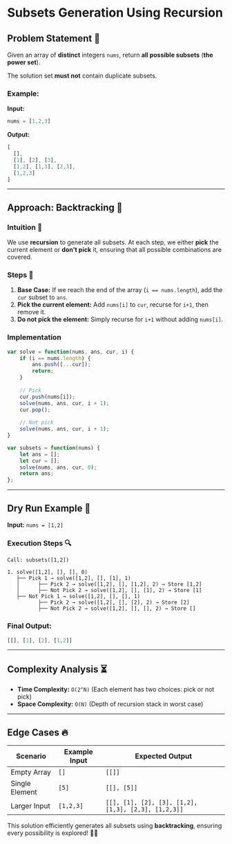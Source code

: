 # Subsets Generation Using Recursion

## Problem Statement 📜
Given an array of **distinct** integers `nums`, return **all possible subsets** (**the power set**).

The solution set **must not** contain duplicate subsets.

### Example:
**Input:**
```js
nums = [1,2,3]
```
**Output:**
```js
[
  [],
  [1], [2], [3],
  [1,2], [1,3], [2,3],
  [1,2,3]
]
```

---

## Approach: Backtracking 🔄
### Intuition 🎯
We use **recursion** to generate all subsets. At each step, we either **pick** the current element or **don't pick** it, ensuring that all possible combinations are covered.

### Steps 🚀
1. **Base Case:** If we reach the end of the array (`i == nums.length`), add the `cur` subset to `ans`.
2. **Pick the current element:** Add `nums[i]` to `cur`, recurse for `i+1`, then remove it.
3. **Do not pick the element:** Simply recurse for `i+1` without adding `nums[i]`.

### Implementation
```js
var solve = function(nums, ans, cur, i) {
    if (i == nums.length) {
        ans.push([...cur]);
        return;
    }
    
    // Pick
    cur.push(nums[i]);
    solve(nums, ans, cur, i + 1);
    cur.pop();
    
    // Not pick
    solve(nums, ans, cur, i + 1);
}

var subsets = function(nums) {
    let ans = [];
    let cur = [];
    solve(nums, ans, cur, 0);
    return ans;
};
```

---

## Dry Run Example 📜
**Input:** `nums = [1,2]`

### Execution Steps 🔍
```
Call: subsets([1,2])

1. solve([1,2], [], [], 0)
   ├── Pick 1 → solve([1,2], [], [1], 1)
   │      ├── Pick 2 → solve([1,2], [], [1,2], 2) → Store [1,2]
   │      ├── Not Pick 2 → solve([1,2], [], [1], 2) → Store [1]
   ├── Not Pick 1 → solve([1,2], [], [], 1)
          ├── Pick 2 → solve([1,2], [], [2], 2) → Store [2]
          ├── Not Pick 2 → solve([1,2], [], [], 2) → Store []
```

### Final Output:
```js
[[], [1], [2], [1,2]]
```

---

## Complexity Analysis ⏳
- **Time Complexity:** `O(2^N)` (Each element has two choices: pick or not pick)
- **Space Complexity:** `O(N)` (Depth of recursion stack in worst case)

---

## Edge Cases 🔥
| Scenario | Example Input | Expected Output |
|----------|--------------|----------------|
| Empty Array | `[]` | `[[]]` |
| Single Element | `[5]` | `[[], [5]]` |
| Larger Input | `[1,2,3]` | `[[], [1], [2], [3], [1,2], [1,3], [2,3], [1,2,3]]` |

This solution efficiently generates all subsets using **backtracking**, ensuring every possibility is explored! 🚀🔥

